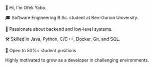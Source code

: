 👋 Hi, I'm Ofek Yabo.

🎓 Software Engineering B.Sc. student at Ben-Gurion University.

🧠 Passionate about backend and low-level systems.

🛠️ Skilled in Java, Python, C/C++, Docker, Git, and SQL.

📍 Open to 50%+ student positions

Highly motivated to grow as a developer in challenging environments.

